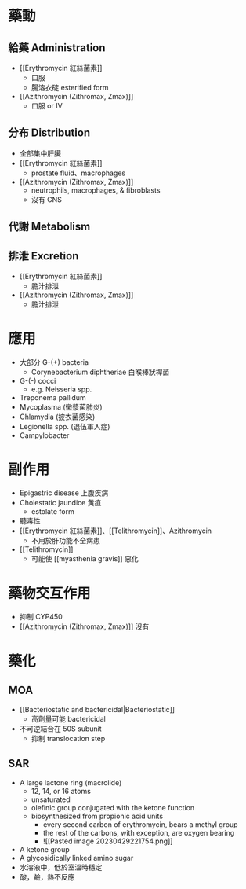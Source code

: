 # 藥動
## 給藥 Administration
- [[Erythromycin 紅絲菌素]] 
	- 口服
	- 腸溶衣碇 esterified form
- [[Azithromycin (Zithromax, Zmax)]] 
	- 口服 or IV
## 分布 Distribution
- 全部集中肝臟
- [[Erythromycin 紅絲菌素]]
	- prostate fluid、macrophages
- [[Azithromycin (Zithromax, Zmax)]] 
	- neutrophils, macrophages, & fibroblasts
	- 沒有 CNS
## 代謝 Metabolism
## 排泄 Excretion
- [[Erythromycin 紅絲菌素]] 
	- 膽汁排泄
- [[Azithromycin (Zithromax, Zmax)]] 
	- 膽汁排泄
# 應用
- 大部分 G-(+) bacteria
	- Corynebacterium diphtheriae 白喉棒狀桿菌
- G-(-) cocci 
	- e.g. Neisseria spp.
- Treponema pallidum
- Mycoplasma (黴漿菌肺炎)
- Chlamydia (披衣菌感染)
- Legionella spp. (退伍軍人症)
- Campylobacter
# 副作用
- Epigastric disease 上腹疾病
- Cholestatic jaundice 黄疸
	- estolate form
- 聽毒性
- [[Erythromycin 紅絲菌素]]、[[Telithromycin]]、Azithromycin
	- 不用於肝功能不全病患
- [[Telithromycin]]
	- 可能使 [[myasthenia gravis]] 惡化
# 藥物交互作用
- 抑制 CYP450
- [[Azithromycin (Zithromax, Zmax)]]  沒有
# 藥化
## MOA
- [[Bacteriostatic and bactericidal|Bacteriostatic]]
	- 高劑量可能 bactericidal
- 不可逆結合在 50S subunit
	- 抑制 translocation step
## SAR
- A large lactone ring (macrolide)
	- 12, 14, or 16 atoms
	- unsaturated
	- olefinic group conjugated with the ketone function
	- biosynthesized from propionic acid units
		- every second carbon of erythromycin, bears a methyl group
		- the rest of the carbons, with exception, are oxygen bearing
		- ![[Pasted image 20230429221754.png]]
- A ketone group
- A glycosidically linked amino sugar
- 水溶液中，低於室溫時穩定
- 酸，鹼，熱不反應

